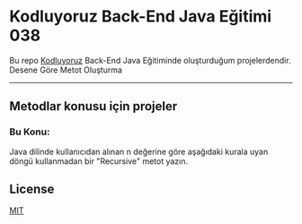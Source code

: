 # Kodluyoruz Back-End Java Eğitimi 038

Bu repo [Kodluyoruz](https://www.kodluyoruz.org) Back-End Java Eğitiminde 
oluşturduğum projelerdendir.
Desene Göre Metot Oluşturma

---
## Metodlar konusu için projeler
### Bu Konu:

Java dilinde kullanıcıdan alınan n değerine göre aşağıdaki kurala uyan döngü kullanmadan bir "Recursive" metot yazın.

## License
[MIT](https://choosealicense.com/licenses/mit/)
